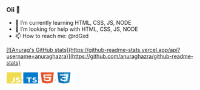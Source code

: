 ### Oii 👋

- 🌱 I’m currently learning HTML, CSS, JS, NODE
- 🤔 I’m looking for help with HTML, CSS, JS, NODE
- 📫 How to reach me: @rdGxd


<div>
  <a href="https://github.com/rdGxd">
[![Anurag's GitHub stats](https://github-readme-stats.vercel.app/api?username=anuraghazra)](https://github.com/anuraghazra/github-readme-stats)
</div>

<div style="display: inline_block"><br>
  <img align="center" alt"rdG-Js" height="30" width="40" src="https://raw.githubusercontent.com/devicons/devicon/master/icons/javascript/javascript-plain.svg">
  <img align="center" alt"rdG-Ts" height="30" width="40" src="https://raw.githubusercontent.com/devicons/devicon/master/icons/typescript/typescript-plain.svg">
  <img align="center" alt"rdG-HTML" height="30" width="40" src="https://raw.githubusercontent.com/devicons/devicon/master/icons/html5/html5-original.svg">
  <img align="center" alt"rdG-CSS" height="30" width="40" src="https://raw.githubusercontent.com/devicons/devicon/master/icons/css3/css3-original.svg">
</div>
